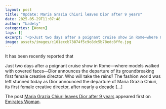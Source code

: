 ```yaml
---
layout: post
title: "Update: Maria Grazia Chiuri leaves Dior after 9 years"
date: 2025-05-29T11:07:48
author: "badely"
categories: [Women]
tags: []
excerpt: "<p>Just two days after a poignant cruise show in Rome—where models walked with covered faces—Dior announces the departure of its groundbreaking first "
image: assets/images/c101eccb73874f5c9c8dc5b78edc8ffe.jpg
---
```


It has been recently reported that <p>Just two days after a poignant cruise show in Rome—where models walked with covered faces—Dior announces the departure of its groundbreaking first female creative director. Who will take the reins? The fashion world was left stunned today as Dior announced the departure of Maria Grazia Chiuri, its first female creative director, after nearly a decade [&#8230;]</p>
<p>The post <a href="https://emirateswoman.com/maria-grazia-chiuri-leaves-dior-after-9-years/" rel="nofollow">Maria Grazia Chiuri leaves Dior after 9 years</a> appeared first on <a href="https://emirateswoman.com" rel="nofollow">Emirates Woman</a>.</p>

